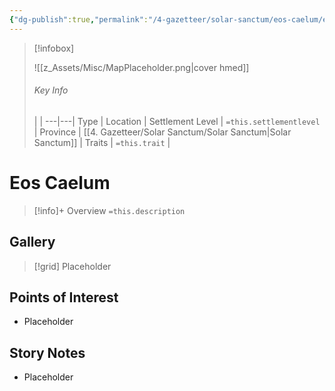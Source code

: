 ```yaml
---
{"dg-publish":true,"permalink":"/4-gazetteer/solar-sanctum/eos-caelum/eos-caelum/"}
---
```



> [!infobox]
> 
> ![[z_Assets/Misc/MapPlaceholder.png\|cover hmed]]
> ###### Key Info
>  |   |
> ---|---|
> Type | Location |
> Settlement Level | `=this.settlementlevel` |
> Province | [[4. Gazetteer/Solar Sanctum/Solar Sanctum\|Solar Sanctum]] |
> Traits | `=this.trait` |

# Eos Caelum

> [!info]+ Overview
> `=this.description`

## Gallery

>[!grid]
>Placeholder


## Points of Interest

- Placeholder

## Story Notes

- Placeholder